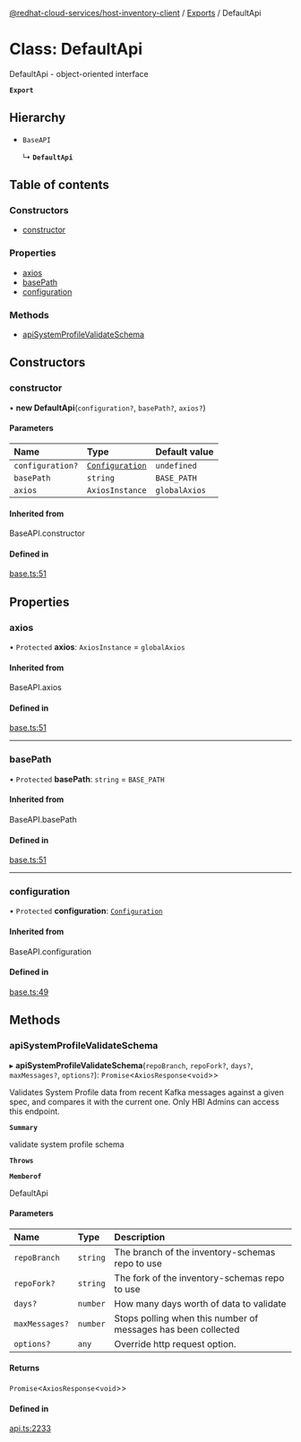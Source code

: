[@redhat-cloud-services/host-inventory-client](../README.md) / [Exports](../modules.md) / DefaultApi

# Class: DefaultApi

DefaultApi - object-oriented interface

**`Export`**

## Hierarchy

- `BaseAPI`

  ↳ **`DefaultApi`**

## Table of contents

### Constructors

- [constructor](DefaultApi.md#constructor)

### Properties

- [axios](DefaultApi.md#axios)
- [basePath](DefaultApi.md#basepath)
- [configuration](DefaultApi.md#configuration)

### Methods

- [apiSystemProfileValidateSchema](DefaultApi.md#apisystemprofilevalidateschema)

## Constructors

### constructor

• **new DefaultApi**(`configuration?`, `basePath?`, `axios?`)

#### Parameters

| Name | Type | Default value |
| :------ | :------ | :------ |
| `configuration?` | [`Configuration`](Configuration.md) | `undefined` |
| `basePath` | `string` | `BASE_PATH` |
| `axios` | `AxiosInstance` | `globalAxios` |

#### Inherited from

BaseAPI.constructor

#### Defined in

[base.ts:51](https://github.com/RedHatInsights/javascript-clients/blob/master/packages/host-inventory/base.ts#L51)

## Properties

### axios

• `Protected` **axios**: `AxiosInstance` = `globalAxios`

#### Inherited from

BaseAPI.axios

#### Defined in

[base.ts:51](https://github.com/RedHatInsights/javascript-clients/blob/master/packages/host-inventory/base.ts#L51)

___

### basePath

• `Protected` **basePath**: `string` = `BASE_PATH`

#### Inherited from

BaseAPI.basePath

#### Defined in

[base.ts:51](https://github.com/RedHatInsights/javascript-clients/blob/master/packages/host-inventory/base.ts#L51)

___

### configuration

• `Protected` **configuration**: [`Configuration`](Configuration.md)

#### Inherited from

BaseAPI.configuration

#### Defined in

[base.ts:49](https://github.com/RedHatInsights/javascript-clients/blob/master/packages/host-inventory/base.ts#L49)

## Methods

### apiSystemProfileValidateSchema

▸ **apiSystemProfileValidateSchema**(`repoBranch`, `repoFork?`, `days?`, `maxMessages?`, `options?`): `Promise`<`AxiosResponse`<`void`\>\>

Validates System Profile data from recent Kafka messages against a given spec, and compares it with the current one. Only HBI Admins can access this endpoint.

**`Summary`**

validate system profile schema

**`Throws`**

**`Memberof`**

DefaultApi

#### Parameters

| Name | Type | Description |
| :------ | :------ | :------ |
| `repoBranch` | `string` | The branch of the inventory-schemas repo to use |
| `repoFork?` | `string` | The fork of the inventory-schemas repo to use |
| `days?` | `number` | How many days worth of data to validate |
| `maxMessages?` | `number` | Stops polling when this number of messages has been collected |
| `options?` | `any` | Override http request option. |

#### Returns

`Promise`<`AxiosResponse`<`void`\>\>

#### Defined in

[api.ts:2233](https://github.com/RedHatInsights/javascript-clients/blob/master/packages/host-inventory/api.ts#L2233)
